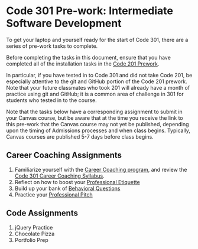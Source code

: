 # Code 301 Pre-work: Intermediate Software Development

To get your laptop and yourself ready for the start of Code 301, there are a series of pre-work tasks to complete.

Before completing the tasks in this document, ensure that you have completed all of the installation tasks in the [Code 201 Prework](https://github.com/codefellows/code-201-prework).

In particular, if you have tested in to Code 301 and did not take Code 201, be especially attentive to the git and GitHub portion of the Code 201 prework. Note that your future classmates who took 201 will already have a month of practice using git and GitHub; it is a common area of challenge in 301 for students who tested in to the course. 

Note that the tasks below have a corresponding assignment to submit in your Canvas course, but be aware that at the time you receive the link to this pre-work that the Canvas course may not yet be published, depending upon the timing of Admissions processes and when class begins. Typically, Canvas courses are published 5-7 days before class begins.

## Career Coaching Assignments

1. Familiarize yourself with the [Career Coaching program](https://codefellows.github.io/common_curriculum/career_coaching), and review the [Code 301 Career Coaching Syllabus](https://codefellows.github.io/common_curriculum/career_coaching/Code_301/301_Career_Coaching_Syllabus). 
1. Reflect on how to boost your [Professional Etiquette](https://codefellows.github.io/common_curriculum/career_coaching/Code_301/Professional_Etiquette)
1. Build up your bank of [Behavioral Questions](https://codefellows.github.io/common_curriculum/career_coaching/Code_301/Behavioral_Questions)
1. Practice your [Professional Pitch](https://codefellows.github.io/common_curriculum/career_coaching/Code_301/Professional_Pitch_Draft)

## Code Assignments

1. jQuery Practice
1. Chocolate Pizza
1. Portfolio Prep
